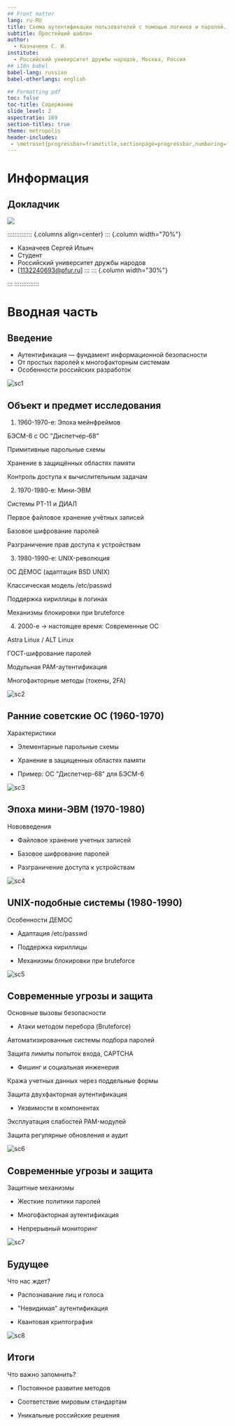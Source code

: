 ```yaml
---
## Front matter
lang: ru-RU
title: Схема аутентификации пользователей с помощью логинов и паролей.
subtitle: Простейший шаблон
author:
  - Казначеев С. И.
institute:
  - Российский университет дружбы народов, Москва, Россия
## i18n babel
babel-lang: russian
babel-otherlangs: english

## Formatting pdf
toc: false
toc-title: Содержание
slide_level: 2
aspectratio: 169
section-titles: true
theme: metropolis
header-includes:
 - \metroset{progressbar=frametitle,sectionpage=progressbar,numbering=fraction}
---
```


# Информация

## Докладчик

![](./image/kulyabov.jpg)

:::::::::::::: {.columns align=center}
::: {.column width="70%"}

  * Казначеев Сергей Ильич
  * Студент
  * Российский университет дружбы народов
  * [1132240693@pfur.ru]
:::
::: {.column width="30%"}

:::
::::::::::::::

# Вводная часть

## Введение

- Аутентификация — фундамент информационной безопасности
- От простых паролей к многофакторным системам 
- Особенности российских разработок

![sc1](./image/screen1.jpg)

## Объект и предмет исследования

1. 1960-1970-е: Эпоха мейнфреймов

БЭСМ-6 с ОС "Диспетчер-68"

Примитивные парольные схемы

Хранение в защищённых областях памяти

Контроль доступа к вычислительным задачам

2. 1970-1980-е: Мини-ЭВМ

Системы РТ-11 и ДИАЛ

Первое файловое хранение учётных записей

Базовое шифрование паролей

Разграничение прав доступа к устройствам

3. 1980-1990-е: UNIX-революция

ОС ДЕМОС (адаптация BSD UNIX)

Классическая модель /etc/passwd

Поддержка кириллицы в логинах

Механизмы блокировки при bruteforce

4. 2000-е → настоящее время: Современные ОС

Astra Linux / ALT Linux

ГОСТ-шифрование паролей

Модульная PAM-аутентификация

Многофакторные методы (токены, 2FA)

![sc2](./image/screen2.jpg)

## Ранние советские ОС (1960-1970)

Характеристики

- Элементарные парольные схемы

- Хранение в защищенных областях памяти

- Пример: ОС "Диспетчер-68" для БЭСМ-6

![sc3](./image/screen3.jpg)

## Эпоха мини-ЭВМ (1970-1980)

Нововведения

- Файловое хранение учетных записей

- Базовое шифрование паролей

- Разграничение доступа к устройствам

![sc4](./image/screen4.jpg)

## UNIX-подобные системы (1980-1990)

Особенности ДЕМОС

- Адаптация /etc/passwd

- Поддержка кириллицы

- Механизмы блокировки при bruteforce

![sc5](./image/screen5.jpg)


## Современные угрозы и защита

Основные вызовы безопасности

- Атаки методом перебора (Bruteforce)

Автоматизированные системы подбора паролей

Защита лимиты попыток входа, CAPTCHA

- Фишинг и социальная инженерия

Кража учетных данных через поддельные формы

Защита двухфакторная аутентификация

- Уязвимости в компонентах

Эксплуатация слабостей PAM-модулей

Защита регулярные обновления и аудит

![sc6](./image/screen6.jpg)

## Современные угрозы и защита

Защитные механизмы

- Жесткие политики паролей

- Многофакторная аутентификация

- Непрерывный мониторинг

![sc7](./image/screen7.jpg)
	
## Будущее

Что нас ждет?

- Распознавание лиц и голоса

- "Невидимая" аутентификация

- Квантовая криптография

![sc8](./image/screen8.jpg)

## Итоги

Что важно запомнить?

- Постоянное развитие методов

- Соответствие мировым стандартам

- Уникальные российские решения
